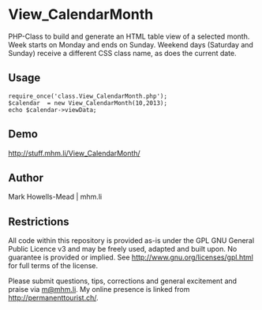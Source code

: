 View_CalendarMonth
==================

PHP-Class to build and generate an HTML table view of a selected month.
Week starts on Monday and ends on Sunday. Weekend days (Saturday and
Sunday) receive a different CSS class name, as does the current date.

Usage
-----

    require_once('class.View_CalendarMonth.php');
    $calendar  = new View_CalendarMonth(10,2013);
    echo $calendar->viewData;

Demo
----

http://stuff.mhm.li/View_CalendarMonth/

Author
------
Mark Howells-Mead | mhm.li

Restrictions
------------
All code within this repository is provided as-is under the GPL GNU General Public Licence v3 and may be freely used, adapted and built upon. No guarantee is provided or implied. See http://www.gnu.org/licenses/gpl.html for full terms of the license.

Please submit questions, tips, corrections and general excitement and praise via m@mhm.li. My online presence is linked from http://permanenttourist.ch/.